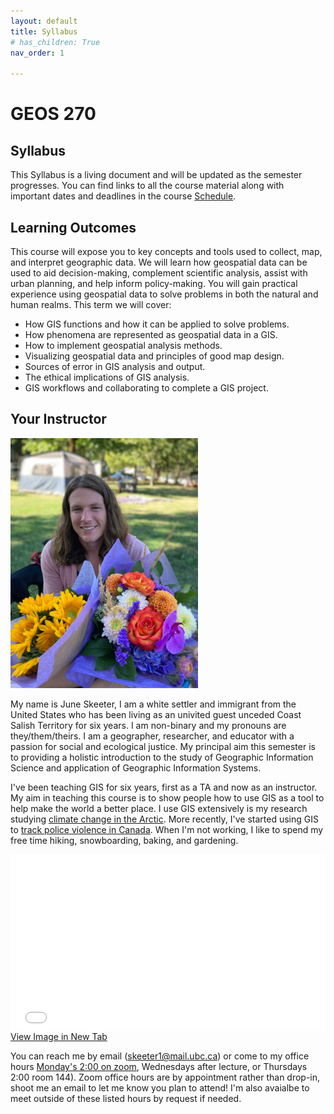```yaml
---
layout: default
title: Syllabus
# has_children: True
nav_order: 1

---
```


# **GEOS 270**
## Syllabus

This Syllabus is a living document and will be updated as the semester progresses.  You can find links to all the course material along with important dates and deadlines in the course [Schedule](docs/Overview.md#course-schedule).

## Learning Outcomes

This course will expose you to key concepts and tools used to collect, map, and interpret geographic data.  We will learn how geospatial data can be used to aid decision-making, complement scientific analysis, assist with urban planning, and help inform policy-making.  You will gain practical experience using geospatial data to solve problems in both the natural and human realms.  This term we will cover:

* How GIS functions and how it can be applied to solve problems.
* How phenomena are represented as geospatial data in a GIS.
* How to implement geospatial analysis methods.
* Visualizing geospatial data and principles of good map design. 
* Sources of error in GIS analysis and output.
* The ethical implications of GIS analysis.
* GIS workflows and collaborating to complete a GIS project.

## Your Instructor

<img src="docs/images/June.jpg" alt="hi" class="inline" width="300"/>

My name is June Skeeter, I am a white settler and immigrant from the United States who has been living as an univited guest unceded Coast Salish Territory for six years.  I am non-binary and my pronouns are they/them/theirs.  I am a geographer, researcher, and educator with a passion for social and ecological justice.  My principal aim this semester is to providing a holistic introduction to the study of Geographic Information Science and application of Geographic Information Systems.

I've been teaching GIS for six years, first as a TA and now as an instructor.  My aim in teaching this course is to show people how to use GIS as a tool to help make the world a better place.  I use GIS extensively is my research studying [climate change in the Arctic](https://bg.copernicus.org/articles/17/4421/2020/bg-17-4421-2020.html).  More recently, I've started using GIS to [track police violence in Canada](https://policeinvolveddeathsincanada.github.io/DataSets/).  When I'm not working, I like to spend my free time hiking, snowboarding, baking, and gardening.  

<div style="overflow: hidden;
  padding-top: 56.25%;
  position: relative">
  <iframe src="docs/videos/SiteTour.mp4" title="Processes" scrolling="no" frameborder="0"
    style="border: 0;
   height: 100%;
   left: 0;
   position: absolute;
   top: 0;
   width: 100%;">
   <p>Your browser does not support iframes.</p>
 </iframe>
</div>
<a href="docs/videos/SiteTour.mp4" target="_blank">View Image in New Tab</a>

You can reach me by email (skeeter1@mail.ubc.ca) or come to my office hours [Monday's 2:00 on zoom](https://ubc.zoom.us/j/63773260301?pwd=SUlBeVd1bXRjZEVmY1FXSnNBVDJqdz09), Wednesdays after lecture, or Thursdays 2:00 room 144).  Zoom office hours are by appointment rather than drop-in, shoot me an email to let me know you plan to attend!  I'm also avaialbe to meet outside of these listed hours by request if needed.